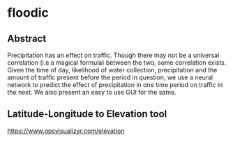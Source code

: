 # floodic
## Abstract
Precipitation has an effect on traffic. Though there may not be a universal correlation (i.e a magical formula) between the two, some correlation exists. Given the time of day, likelihood of water collection, precipitation and the amount of traffic present before the period in question, we use a neural network to predict the effect of precipitation in one time period on traffic in the next. We also present an easy to use GUI for the same.

## Latitude-Longitude to Elevation tool
https://www.gpsvisualizer.com/elevation
